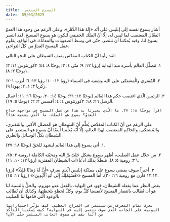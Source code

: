 ```yaml
---
title:  المسيح المنتصر
date:  09/03/2025
---
```


أشار يسوع نفسه إلى إبليس على أنّه «إِلَهُ هَذَا ٱلدَّهْرِ»، وعلى الرغم من وجود هذا العدوّ الفعّال المغتصب لما ليس له، إلّا أنّ الملك الحقيقي للكون هو يسوع المسيح. لقد انتصر يسوع لنا، وفيه يُمكننا أن ننتصر، حتّى في وسط الصعوبات والمعاناة. في الواقع، يقاوم عمل المسيح العدوَّ من كلّ النواحي.

لقد رأينا أنّ الكتاب المقدّس يصف الشيطان على النحو التالي:

١. مُضلِّل العالم بأسره منذ البداية (رؤيا ١٢: ٩؛ متّى ٤: ٣؛ يوحنّا ٨: ٤٤؛  ٢كورنثوس ١١: ٣؛  ١يوحنّا ٣: ٨).

٢. المُفتري والُمشتكي على الله وشعبه في السماء (رؤيا ١٢: ١٠؛ رؤيا ١٣: ٦؛ أيوب ١-٢؛ زكريا ٣: ١، ٢؛ يهوذا ٩).

٣. الرئيس الّذي اغتصب حكم هذا العالم (يوحنّا ١٢: ٣١؛ يوحنّا ١٤: ٣٠، يوحنّا ١٦: ١١؛ أعمال الرسل ٢٦: ١٨؛ ٢كورنثوس ٤: ٤؛ أفسس ٢: ٢؛  ١يوحنّا ٥: ١٩).

`اقرأ يوحنّا ١٨: ٣٧. ما الّذي يخبرنا به هذا عن عمل المسيح في مواجهة خداع العدوّ؟ يسوع هو الملك، ما الّذي يعنيه هذا؟`

على الرغم من أنّ الكتاب المقدّس يُعلِّم أنّ الشيطان هو المضلل الأكبر، والمُفتري، والمُشتكي، والحاكم المغتصب لهذا العالم، إلّا أنّه يُعلِّمنا أيضًا أنّ يسوع هو المنتصر على الشيطان بكلِّ الوسائل والطرق.

١. أتى يسوع إلى هذا العالم ليشهد للحقّ (يوحنّا ١٨: ٣٧).

٢. من خلال عمل الصليب، أظهر يسوع بشكلٍ جَليّ برَّ الله ومحبّته الكاملة (رومية ٣: ٢٥، ٢٦؛ رومية ٥: ٨)، مُبطلًا بذلك ادعاءات الشيطان المفترية (رؤيا ١٢: ١٠، ١١).

٣. أخيراً سوف يقضي يسوع على مملكة إبليس الّذي يعرف «أَنَّ لَهُ زَمَانًا قَلِيلًا» (رؤيا ١٢:١٢ قارن مع رومية ١٦: ٢٠)، أما المسيح «‹فَسَيَمْلِكُ إِلَى أَبَدِ ٱلْآبِدِينَ›» (رؤيا ١١: ١٥).

بغض النظر عما يفعله الشيطان، فهو، في النهاية، بالفعل عدو مهزوم، والحلُّ بالنسبة لنا هو أن نُطالب بانتصار المسيح لأنفسنا كلَّ يوم، وكلّ لحظةٍ بلحظتها، وكذلك أن نُطالب بالوعود الّتي قدّمها لنا الصليب.

`نعرف تمام المعرفة من سينتصر في الصراع العظيم. كيف تؤثّر اختياراتنا اليومية على الجانب الّذي سوف ننتمي إليه في النهاية؟ كيف يُمكننا التأكّد من أنّنا نقف في صفوف الجانب المنتصر حتّى الآن؟`